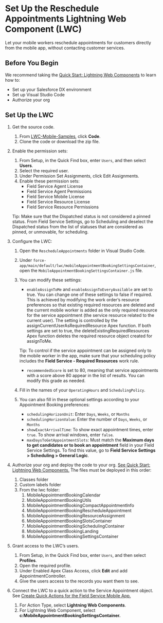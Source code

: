 # Set Up the Reschedule Appointments Lightning Web Component (LWC)

Let your mobile workers reschedule appointments for customers directly from the mobile app, without contacting customer services.

## Before You Begin
We recommend taking the [Quick Start: Lightning Web Components](https://trailhead.salesforce.com/content/learn/projects/quick-start-lightning-web-components) to learn how to:
+ Set up your Salesforce DX environment
+ Set up Visual Studio Code
+ Authorize your org

## Set Up the LWC

1. Get the source code.
    1. From [LWC-Mobile-Samples](https://github.com/forcedotcom/LWC-Mobile-Samples), click **Code**.
    2. Clone the code or download the zip file.
2. Enable the permission sets:
    1. From Setup, in the Quick Find box, enter `Users`, and then select __Users__.
    2. Select the required user.
    3. Under Permission Set Assignments, click Edit Assignments.
    4. Enable these permission sets:
        * Field Service Agent License
        * Field Service Agent Permissions
        * Field Service Mobile License
        * Field Service Resource License
        * Field Service Resource Permissions

    Tip: Make sure that the Dispatched status is not considered a pinned status. From Field Service Settings, go to Scheduling and deselect the Dispatched status from the list of statuses that are considered as pinned, or unmovable, for scheduling.

3. Configure the LWC:
    1. Open the `RescheduleAppointments` folder in Visual Studio Code. 
    2. Under
       `force-app/main/default/lwc/mobileAppointmentBookingSettingsContainer`, open the `MobileAppointmentBookingSettingsContainer.js` file.
    3. You can modify these settings:
        * `enableAssignToMe` and `enableAssignToEveryAvailable` are set to true. You can change one of these settings to false if required. This is achieved by modifying the work order’s resource preferences so that existing required resources are deleted and the current mobile worker is added as the only required resource for the service appointment (the service resource related to the current user). The setting is controlled by the assignCurrentUserAsRequiredResource Apex function. If both settings are set to true, the deleteExistingRequiredResources Apex function deletes the required resource object created for assignToMe.

        Tip: To control if the service appointment can be assigned only to the mobile worker in the app, make sure that your scheduling policy includes the __Field Service - Required Resources__ work rule.
         * `recommendedScore` is set to 80, meaning that service appointments with a score above 80 appear in the list of results. You can modify this grade as needed.
    4. Fill in the names of your `OperatingHours` and `SchedulingPolicy`.
    
    5. You can also fill in these optional settings according to your Appointment Booking preferences:
        * `schedulingHorizonUnit`: Enter `Days`, `Weeks`, or `Months`
        * `schedulingHorizonValue`: Enter the number of `Days`, `Weeks`, or `Months`
        * `showExactArrivalTime`: To show exact appointment times, enter `true`. To show arrival windows, enter `false`.
        * `maxDaysToGetAppointmentSlots`: Must match the __Maximum days to get candidates or to book an appointment__ field in your Field Service Settings. To find this value, go to __Field Service Settings >  Scheduling > General Logic__.

        
 4. Authorize your org and deploy the code to your org. [See Quick Start: Lightning Web Components.](https://trailhead.salesforce.com/content/learn/projects/quick-start-lightning-web-components) The files must be deployed in this order:
    1. Classes folder
    2. Custom labels folder
    3. From the lwc folder:
        1. MobileAppointmentBookingCalendar
        2. MobileAppointmentBookingUtils
        3. MobileAppointmentBookingCompactAppointmentInfo
        4. MobileAppointmentBookingRescheduleAppointment
        5. MobileAppointmentBookingResourceAssignment
        6. MobileAppointmentBookingSlotsContainer
        7. MobileAppointmentBookingSchedulingContainer
        8. MobileAppointmentBookingLanding
        9. MobileAppointmentBookingSettingsContainer

5. Grant access to the LWC’s users.
    1. From Setup, in the Quick Find box, enter `Users`, and then select __Profiles__.
    2. Open the required profile.
    3. Under Enabled Apex Class Access, click __Edit__ and add AppointmentController.
    4. Give the users access to the records you want them to see.

6. Connect the LWC to a quick action to the Service Appointment object. See [Create Quick Actions for the Field Service Mobile App.](https://help.salesforce.com/s/articleView?id=sf.mfs_quick_actions.htm&type=5)
    1. For Action Type, select __Lightning Web Components__.
    2. For Lightning Web Component, select 
        __c:MobileAppointmentBookingSettingsContainer.__
